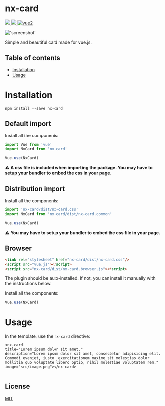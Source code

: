 # nx-card

<a href="https://www.npmjs.com/package/v-tooltip"><img src="https://img.shields.io/npm/v/v-tooltip.svg"/>  <img src="https://img.shields.io/npm/dm/nx-card.svg"/>  <img src="https://img.shields.io/badge/vue-2.x-brightgreen.svg" alt="vue2"></a>

!['screenshot'](https://github.com/nazar-xda/nx-card/raw/master/card.png)

Simple and beautiful card made for vue.js.

## Table of contents

- [Installation](#installation)
- [Usage](#usage)

# Installation

```
npm install --save nx-card
```

## Default import

Install all the components:

```javascript
import Vue from 'vue'
import NxCard from 'nx-card'

Vue.use(NxCard)
```

**⚠️ A css file is included when importing the package. You may have to setup your bundler to embed the css in your page.**

## Distribution import

Install all the components:

```javascript
import 'nx-card/dist/nx-card.css'
import NxCard from 'nx-card/dist/nx-card.common'

Vue.use(NxCard)
```

**⚠️ You may have to setup your bundler to embed the css file in your page.**

## Browser

```html
<link rel="stylesheet" href="nx-card/dist/nx-card.css"/>
<script src="vue.js"></script>
<script src="nx-card/dist/nx-card.browser.js"></script>
```

The plugin should be auto-installed. If not, you can install it manually with the instructions below.

Install all the components:

```javascript
Vue.use(NxCard)
```

# Usage

In the template, use the `nx-card` directive:

```vue
<nx-card	
title="Lorem ipsum dolor sit amet."
description="Lorem ipsum dolor sit amet, consectetur adipisicing elit. Commodi eveniet, iusto, exercitationem maxime sit molestias dolor mollitia quo voluptate libero optio, nihil molestiae voluptatem rem."
image="src/image.png"></nx-card>
         
```

## License

[MIT](http://opensource.org/licenses/MIT)

